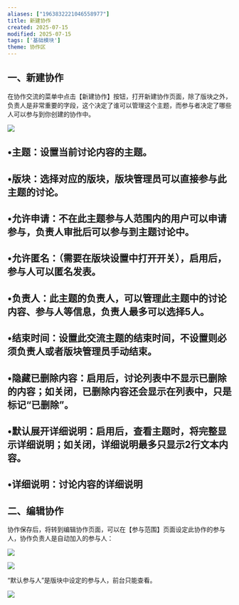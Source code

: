 ```yaml
---
aliases: ["1963832221046558977"]
title: 新建协作
created: 2025-07-15
modified: 2025-07-15
tags: ['基础模块']
theme: 协作区
---
```


## 一、新建协作

在协作交流的菜单中点击【新建协作】按钮，打开新建协作页面，除了版块之外，负责人是非常重要的字段，这个决定了谁可以管理这个主题，而参与者决定了哪些人可以参与到你创建的协作中。

![](0463b14db6e86a12c75b59ba78c4d4a1.jpg)

## •主题：设置当前讨论内容的主题。

## •版块：选择对应的版块，版块管理员可以直接参与此主题的讨论。

## •允许申请：不在此主题参与人范围内的用户可以申请参与，负责人审批后可以参与到主题讨论中。

## •允许匿名：（需要在版块设置中打开开关），启用后，参与人可以匿名发表。

## •负责人：此主题的负责人，可以管理此主题中的讨论内容、参与人等信息，负责人最多可以选择5人。

## •结束时间：设置此交流主题的结束时间，不设置则必须负责人或者版块管理员手动结束。

## •隐藏已删除内容：启用后，讨论列表中不显示已删除的内容；如关闭，已删除内容还会显示在列表中，只是标记“已删除”。

## •默认展开详细说明：启用后，查看主题时，将完整显示详细说明；如关闭，详细说明最多只显示2行文本内容。

## •详细说明：讨论内容的详细说明

## 二、编辑协作

协作保存后，将转到编辑协作页面，可以在【参与范围】页面设定此协作的参与人，协作负责人是自动加入的参与人：

![](d409dabf8e75df2e0d9970cc696ab5c1.jpg)

![](c4d61d866a2c5e465facf5d045da5a33.jpg)

“默认参与人”是版块中设定的参与人，前台只能查看。

![](6c990c67fb33816ce7aa8dddcbef93a1.jpg)